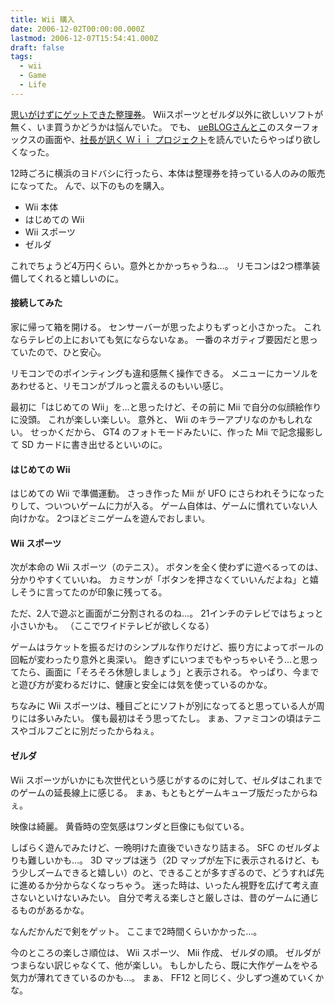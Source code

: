```yaml
---
title: Wii 購入
date: 2006-12-02T00:00:00.000Z
lastmod: 2006-12-07T15:54:41.000Z
draft: false
tags:
  - wii
  - Game
  - Life
---
```


[思いがけずにゲットできた整理券](/posts/20061201/p01)。 Wiiスポーツとゼルダ以外に欲しいソフトが無く、いま買うかどうかは悩んでいた。 でも、 [ueBLOGさんとこ](http://ash1no0to.dyndns.org/htdocs/archives/2006/12/wii.html)のスターフォックスの画面や、[社長が訊く Ｗｉｉ プロジェクト](http://www.nintendo.co.jp/wii/topics/interview/vol1/index.html)を読んでいたらやっぱり欲しくなった。

12時ごろに横浜のヨドバシに行ったら、本体は整理券を持っている人のみの販売になってた。 んで、以下のものを購入。

- Wii 本体
- はじめての Wii
- Wii スポーツ
- ゼルダ

これでちょうど4万円くらい。意外とかかっちゃうね…。 リモコンは2つ標準装備してくれると嬉しいのに。

#### 接続してみた

家に帰って箱を開ける。 センサーバーが思ったよりもずっと小さかった。 これならテレビの上においても気にならないなぁ。 一番のネガティブ要因だと思っていたので、ひと安心。

リモコンでのポインティングも違和感無く操作できる。 メニューにカーソルをあわせると、リモコンがブルっと震えるのもいい感じ。

最初に「はじめての Wii」を…と思ったけど、その前に Mii で自分の似顔絵作りに没頭。 これが楽しい楽しい。 意外と、 Wii のキラーアプリなのかもしれない。 せっかくだから、 GT4 のフォトモードみたいに、作った Mii で記念撮影して SD カードに書き出せるといいのに。

#### はじめての Wii

はじめての Wii で準備運動。 さっき作った Mii が UFO にさらわれそうになったりして、ついついゲームに力が入る。 ゲーム自体は、ゲームに慣れていない人向けかな。 2つほどミニゲームを遊んでおしまい。

#### Wii スポーツ

次が本命の Wii スポーツ（のテニス）。 ボタンを全く使わずに遊べるってのは、分かりやすくていいね。 カミサンが「ボタンを押さなくていいんだよね」と嬉しそうに言ってたのが印象に残ってる。

ただ、2人で遊ぶと画面がニ分割されるのね…。 21インチのテレビではちょっと小さいかも。 （ここでワイドテレビが欲しくなる）

ゲームはラケットを振るだけのシンプルな作りだけど、振り方によってボールの回転が変わったり意外と奥深い。 飽きずにいつまでもやっちゃいそう…と思ってたら、画面に「そろそろ休憩しましょう」と表示される。 やっぱり、今までと遊び方が変わるだけに、健康と安全には気を使っているのかな。

ちなみに Wii スポーツは、種目ごとにソフトが別になってると思っている人が周りには多いみたい。 僕も最初はそう思ってたし。 まぁ、ファミコンの頃はテニスやゴルフごとに別だったからねぇ。

#### ゼルダ

Wii スポーツがいかにも次世代という感じがするのに対して、ゼルダはこれまでのゲームの延長線上に感じる。 まぁ、もともとゲームキューブ版だったからねぇ。

映像は綺麗。 黄昏時の空気感はワンダと巨像にも似ている。

しばらく遊んでみたけど、一晩明けた直後でいきなり詰まる。 SFC のゼルダよりも難しいかも…。 3D マップは迷う（2D マップが左下に表示されるけど、もう少しズームできると嬉しい）のと、できることが多すぎるので、どうすれば先に進めるか分からなくなっちゃう。 迷った時は、いったん視野を広げて考え直さないといけないみたい。 自分で考える楽しさと厳しさは、昔のゲームに通じるものがあるかな。

なんだかんだで剣をゲット。 ここまで2時間くらいかかった…。

今のところの楽しさ順位は、 Wii スポーツ、 Mii 作成、 ゼルダの順。 ゼルダがつまらない訳じゃなくて、他が楽しい。 もしかしたら、既に大作ゲームをやる気力が薄れてきているのかも…。 まぁ、 FF12 と同じく、少しずつ進めていくかな。

